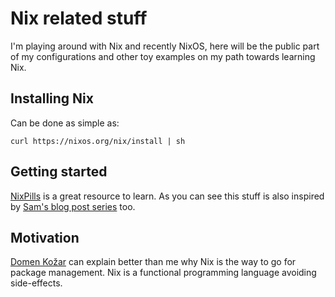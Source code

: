 # Nix related stuff

I'm playing around with Nix and recently NixOS, here will be the public part of my configurations and other toy examples on 
my path towards learning Nix.

## Installing Nix

Can be done as simple as:
```
curl https://nixos.org/nix/install | sh
```

## Getting started

[NixPills](https://nixos.org/nixos/nix-pills/) is a great resource to learn.
As you can see this stuff is also inspired by [Sam's blog post series](https://www.sam.today/blog/environments-with-nix-shell-learning-nix-pt-1/) too.

## Motivation

[Domen Kožar](https://www.domenkozar.com/2014/03/11/why-puppet-chef-ansible-arent-good-enough-and-we-can-do-better/) can explain
better than me why Nix is the way to go for package management. Nix is a functional programming language avoiding side-effects.
